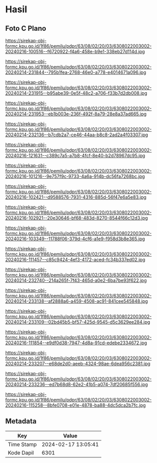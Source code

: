 # Hasil

## Foto C Plano

https://sirekap-obj-formc.kpu.go.id/1f86/pemilu/pdpr/63/08/02/20/03/6308022003002-20240216-100516--f6720922-f4a6-458e-b9e1-338eb27d114d.jpg

https://sirekap-obj-formc.kpu.go.id/1f86/pemilu/pdpr/63/08/02/20/03/6308022003002-20240214-231844--795b1fea-2768-46e0-a778-e4014671a096.jpg

https://sirekap-obj-formc.kpu.go.id/1f86/pemilu/pdpr/63/08/02/20/03/6308022003002-20240214-231915--b95abe39-0e5f-48c2-a706-f33b7d2db008.jpg

https://sirekap-obj-formc.kpu.go.id/1f86/pemilu/pdpr/63/08/02/20/03/6308022003002-20240214-231953--eb1b003e-236f-492f-8a79-28e8a37ad665.jpg

https://sirekap-obj-formc.kpu.go.id/1f86/pemilu/pdpr/63/08/02/20/03/6308022003002-20240214-232136--b7cdb2a7-ce46-44aa-b8c8-2ad2a4f03307.jpg

https://sirekap-obj-formc.kpu.go.id/1f86/pemilu/pdpr/63/08/02/20/03/6308022003002-20240216-121631--c389c7a5-a7b8-4fcf-8e40-b2d78967dc95.jpg

https://sirekap-obj-formc.kpu.go.id/1f86/pemilu/pdpr/63/08/02/20/03/6308022003002-20240216-101216--9e757f9c-9733-4a6a-914b-dc56fa7268bc.jpg

https://sirekap-obj-formc.kpu.go.id/1f86/pemilu/pdpr/63/08/02/20/03/6308022003002-20240216-102421--d9588576-7931-4316-885d-56f47e6a5e83.jpg

https://sirekap-obj-formc.kpu.go.id/1f86/pemilu/pdpr/63/08/02/20/03/6308022003002-20240216-102921--20e30646-bf68-483d-8270-8544f66c12d3.jpg

https://sirekap-obj-formc.kpu.go.id/1f86/pemilu/pdpr/63/08/02/20/03/6308022003002-20240216-103349--11788f06-379d-4cf6-a1e9-f958d3b8e365.jpg

https://sirekap-obj-formc.kpu.go.id/1f86/pemilu/pdpr/63/08/02/20/03/6308022003002-20240216-111457--c85c9424-4ef3-4172-aced-fc34b337ed02.jpg

https://sirekap-obj-formc.kpu.go.id/1f86/pemilu/pdpr/63/08/02/20/03/6308022003002-20240214-232740--214a265f-7f43-465d-a0e2-6ba7be93f622.jpg

https://sirekap-obj-formc.kpu.go.id/1f86/pemilu/pdpr/63/08/02/20/03/6308022003002-20240214-233138--af2888a6-a459-4508-ac91-841cee545848.jpg

https://sirekap-obj-formc.kpu.go.id/1f86/pemilu/pdpr/63/08/02/20/03/6308022003002-20240214-233109--02bd45b5-bf57-425d-9545-d5c3629ee284.jpg

https://sirekap-obj-formc.kpu.go.id/1f86/pemilu/pdpr/63/08/02/20/03/6308022003002-20240216-111854--e9df0d38-7947-4d8a-91cd-edebe2334672.jpg

https://sirekap-obj-formc.kpu.go.id/1f86/pemilu/pdpr/63/08/02/20/03/6308022003002-20240214-233207--e68de2d0-aeeb-4324-98ae-6dea956c2381.jpg

https://sirekap-obj-formc.kpu.go.id/1f86/pemilu/pdpr/63/08/02/20/03/6308022003002-20240214-233236--ed7b68d8-62e2-41b5-a074-7df20685f556.jpg

https://sirekap-obj-formc.kpu.go.id/1f86/pemilu/pdpr/63/08/02/20/03/6308022003002-20240216-115258--8bfe0708-e01e-4878-ba88-4dc5dca2b7fc.jpg


## Metadata

| Key        | Value               |
| ---------- | ------------------- |
| Time Stamp | 2024-02-17 13:05:41 |
| Kode Dapil | 6301                |



